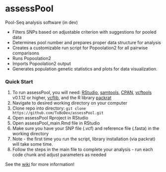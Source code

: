 # assessPool
Pool-Seq analysis software (in dev)

* Filters SNPs based on adjustable criterion with suggestions for pooled data 
* Determines pool number and prepares proper data structure for analysis
* Creates a customizable run script for Popoolation2 for all pairwise comparisons
* Runs Popoolation2
* Imports Popoolation2 output
* Generates population genetic statistics and plots for data visualization.

### Quick Start
1. To run assessPool, you will need: [RStudio](https://www.rstudio.com/), [samtools](http://www.htslib.org/), [CPAN](https://www.cpan.org/), [vcftools](http://vcftools.sourceforge.net/) v0.1.12 or higher, [vcflib](https://github.com/vcflib/vcflib), and the R library [packrat](https://rstudio.github.io/packrat)
2. Navigate to desired working directory on your computer
3. Clone repo into directory: `git clone https://github.com/ToBoDev/assessPool.git`
4. Open assessPool Rproject in RStudio
5. Open assessPool_main.Rmd file in RStudio
6. Make sure you have your SNP file (.vcf) and reference file (.fasta) in the working directory
7. Note - the first time you run the script, library installation (via packrat) will take some time. 
8. Follow the steps in the main file to complete your analysis - run each code chunk and adjust parameters as needed 
  
 See the [wiki](https://github.com/ToBoDev/assessPool/wiki) for more information!

